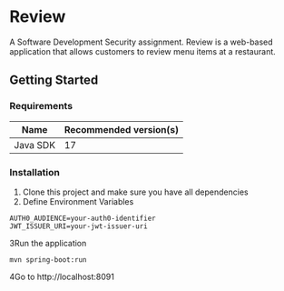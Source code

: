 # Review

A Software Development Security assignment. Review is a web-based application that allows customers to review 
menu items at a restaurant.

## Getting Started

### Requirements
| Name     | Recommended version(s) |   
|----------|------------------------|
| Java SDK | 17                     |

### Installation

1. Clone this project and make sure you have all dependencies
2. Define Environment Variables
```
AUTH0_AUDIENCE=your-auth0-identifier
JWT_ISSUER_URI=your-jwt-issuer-uri
```

3Run the application
```shell
mvn spring-boot:run
```

4Go to http://localhost:8091